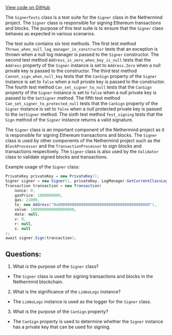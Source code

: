 [View code on GitHub](https://github.com/NethermindEth/nethermind/src/Nethermind/Nethermind.Blockchain.Test/Consensus/SignerTests.cs)

The `SignerTests` class is a test suite for the `Signer` class in the Nethermind project. The `Signer` class is responsible for signing Ethereum transactions and blocks. The purpose of this test suite is to ensure that the `Signer` class behaves as expected in various scenarios.

The test suite contains six test methods. The first test method `Throws_when_null_log_manager_in_constructor` tests that an exception is thrown when a null log manager is passed to the `Signer` constructor. The second test method `Address_is_zero_when_key_is_null` tests that the `Address` property of the `Signer` instance is set to `Address.Zero` when a null private key is passed to the constructor. The third test method `Cannot_sign_when_null_key` tests that the `CanSign` property of the `Signer` instance is set to `false` when a null private key is passed to the constructor. The fourth test method `Can_set_signer_to_null` tests that the `CanSign` property of the `Signer` instance is set to `false` when a null private key is passed to the `SetSigner` method. The fifth test method `Can_set_signer_to_protected_null` tests that the `CanSign` property of the `Signer` instance is set to `false` when a null protected private key is passed to the `SetSigner` method. The sixth test method `Test_signing` tests that the `Sign` method of the `Signer` instance returns a valid signature.

The `Signer` class is an important component of the Nethermind project as it is responsible for signing Ethereum transactions and blocks. The `Signer` class is used by other components of the Nethermind project such as the `BlockProcessor` and the `TransactionProcessor` to sign blocks and transactions respectively. The `Signer` class is also used by the `Validator` class to validate signed blocks and transactions. 

Example usage of the `Signer` class:

```csharp
PrivateKey privateKey = new PrivateKey();
Signer signer = new Signer(1, privateKey, LogManager.GetCurrentClassLogger());
Transaction transaction = new Transaction(
    nonce: 0,
    gasPrice: 1000000000,
    gas: 21000,
    to: new Address("0x0000000000000000000000000000000000000000"),
    value: 1000000000000000000,
    data: null,
    v: 0,
    r: null,
    s: null
);
await signer.Sign(transaction);
```
## Questions: 
 1. What is the purpose of the `Signer` class?
- The `Signer` class is used for signing transactions and blocks in the Nethermind blockchain.

2. What is the significance of the `LimboLogs` instance?
- The `LimboLogs` instance is used as the logger for the `Signer` class.

3. What is the purpose of the `CanSign` property?
- The `CanSign` property is used to determine whether the `Signer` instance has a private key that can be used for signing.